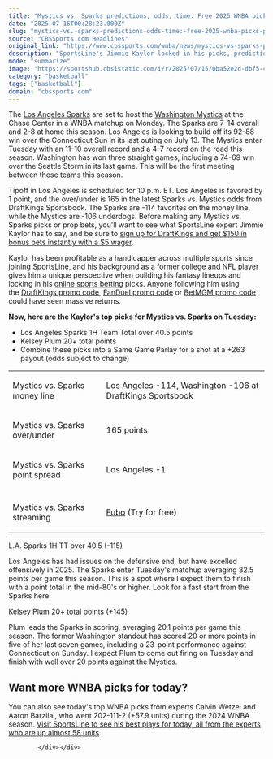 ```yaml
---
title: "Mystics vs. Sparks predictions, odds, time: Free 2025 WNBA picks, parlay, July 15 prop bets from top expert"
date: "2025-07-16T00:28:23.000Z"
slug: "mystics-vs.-sparks-predictions-odds-time:-free-2025-wnba-picks-parlay-july-15-prop-bets-from-top-expert"
source: "CBSSports.com Headlines"
original_link: "https://www.cbssports.com/wnba/news/mystics-vs-sparks-predictions-odds-time-free-2025-wnba-picks-parlay-july-15-prop-bets-from-top-expert/"
description: "SportsLine's Jimmie Kaylor locked in his picks, predictions, props, and WNBA best bets for the Los Angeles Sparks vs. Washington Mystics game on Tuesday"
mode: "summarize"
image: "https://sportshub.cbsistatic.com/i/r/2025/07/15/0ba52e2d-dbf5-4874-a5d7-05d083d72461/thumbnail/1200x675/ff16ea3ce7294697d1b9f858e10c6b23/kelsey-plum-cbs.jpg"
category: "basketball"
tags: ["basketball"]
domain: "cbssports.com"
---
```

<div id="readability-page-1" class="page"><div>
        
        
        
                
        
<p>The <a href="https://www.cbssports.com/wnba/teams/LAS/los-angeles-sparks/">Los Angeles Sparks</a> are set to host the <a href="https://www.cbssports.com/wnba/teams/WAS/washington-mystics/">Washington Mystics</a> at the Chase Center in a WNBA matchup on Monday. The Sparks are 7-14 overall and 2-8 at home this season. Los Angeles is looking to build off its 92-88 win over the Connecticut Sun in its last outing on July 13. The Mystics enter Tuesday with an 11-10 overall record and a 4-7 record on the road this season. Washington has won three straight games, including a 74-69 win over the Seattle Storm in its last game. This will be the first meeting between these teams this season.</p><p>Tipoff in Los Angeles is scheduled for 10 p.m. ET. Los Angeles is favored by 1 point, and the over/under is 165 in the latest Sparks vs. Mystics odds from DraftKings Sportsbook. The Sparks are -114 favorites on the money line, while the Mystics are -106 underdogs. Before making any Mystics vs. Sparks picks or prop bets, you'll want to see what SportsLine expert Jimmie Kaylor has to say, and be sure to&nbsp;<a href="https://slc.cbssports.com/clickout/visitDirectLink?st=cbs&amp;op=draftkings&amp;type=sport&amp;d=https://sportsbook.draftkings.com/gateway?s=935446377&amp;wpcid=399151&amp;wpsrc=3100&amp;wpcn=119&amp;wpscn=CBS&amp;wpcrn=Sports&amp;wpscid=xx&amp;wpcrid=xx&amp;pt_sessionId=%7BsessionId%7D&amp;clickoutElement=cbssports-single-prism&amp;pt=cbssports-single-prism&amp;sid=0111e281-a986-4bbb-8144-8d7b2f996926--501d" target="_blank" rel="sponsored">sign up for DraftKings and get $150 in bonus bets instantly with a $5 wager</a>.</p><p>Kaylor has been profitable as a handicapper across multiple sports since joining SportsLine, and his background as a former college and NFL player gives him a unique perspective when building his fantasy lineups and locking in his&nbsp;<a href="https://www.cbssports.com/betting/">online sports betting</a>&nbsp;picks. Anyone following him using the&nbsp;<span><a href="https://www.cbssports.com/betting/news/draftkings-promo-code/" target="_blank">DraftKings promo code</a></span>,&nbsp;<span><a href="https://www.cbssports.com/betting/news/fanduel-promo-code/" target="_blank">FanDuel promo code</a></span>&nbsp;or <span><a href="https://www.cbssports.com/betting/news/betmgm-promo-code/" target="_blank">BetMGM promo code</a></span> could have seen massive returns.</p><p><strong>Now, here are the Kaylor's top picks for Mystics vs. Sparks on Tuesday:</strong></p><ul><li>Los Angeles Sparks 1H Team Total over 40.5 points</li><li>Kelsey Plum 20+ total points</li><li>Combine these picks into a Same Game Parlay for a shot at a +263 payout (odds subject to change) &nbsp;</li></ul><table data-title="5x2 Table" data-float="right"><tbody><tr><td><p>Mystics vs. Sparks money line</p></td><td><p>Los Angeles -114, Washington -106 at DraftKings Sportsbook&nbsp; &nbsp;&nbsp;</p></td></tr><tr><td><p>Mystics vs. Sparks over/under</p></td><td><p>165 points</p></td></tr><tr><td><p>Mystics vs. Sparks point spread&nbsp;</p></td><td><p>Los Angeles -1</p></td></tr><tr><td></td><td></td></tr><tr><td><p>Mystics vs. Sparks streaming</p></td><td><p><a href="https://www.fubo.tv/welcome/leagues/191273?irad=377812&amp;irmp=416484&amp;sharedid=HTW" target="_blank" rel="nofollow sponsored">Fubo</a>&nbsp;(Try for free)</p></td></tr></tbody></table><p>L.A. Sparks 1H TT over 40.5 (-115)</p><p>Los Angeles has had issues on the defensive end, but have excelled offensively in 2025. The Sparks enter Tuesday's matchup averaging 82.5 points per game this season. This is a spot where I expect them to finish with a point total in the mid-80's or higher. Look for a fast start from the Sparks here.</p><p>Kelsey Plum 20+ total points (+145)</p><p>Plum leads the Sparks in scoring, averaging 20.1 points per game this season. The former Washington standout has scored 20 or more points in five of her last seven games, including a 23-point performance against Connecticut on Sunday. I expect Plum to come out firing on Tuesday and finish with well over 20 points against the Mystics.&nbsp;</p><h2>Want more WNBA picks for today?</h2><p>You can also see today's top WNBA picks from experts Calvin Wetzel and Aaron Barzilai, who went 202-111-2 (+57.9 units) during the 2024 WNBA season. <a href="https://www.sportsline.com/insiders/wnba-picks-proven-experts-include-mercury-valkyries-total-among-mondays-best-bets/#ttag=07152025_cbssports_picks_basketball_wnba_Kaylor_July15FREEwnbaSparksMystics" target="_blank">Visit SportsLine to see his best plays for today, all from the experts who are up almost 58 units</a>.&nbsp;</p>


        
            </div></div>
